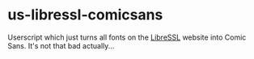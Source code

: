 # us-libressl-comicsans

Userscript which just turns all fonts on the [LibreSSL](http://www.libressl.org/) website into Comic Sans. It's not that bad actually...

